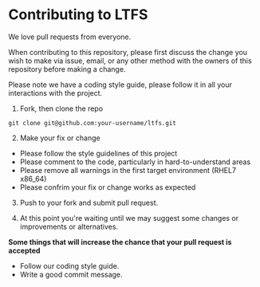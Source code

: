 # Contributing to LTFS

We love pull requests from everyone. 

When contributing to this repository, please first discuss the change you wish to make via issue, email, or any other method with the owners of this repository before making a change.

Please note we have a coding style guide, please follow it in all your interactions with the project.

1. Fork, then clone the repo

  ```
  git clone git@github.com:your-username/ltfs.git
  ```
  
2. Make your fix or change

  * Please follow the style guidelines of this project
  * Please comment to the code, particularly in hard-to-understand areas
  * Please remove all warnings in the first target environment (RHEL7 x86_64)
  * Please confrim your fix or change works as expected

3. Push to your fork and submit pull request.

4. At this point you're waiting until we may suggest some changes or improvements or alternatives.

__Some things that will increase the chance that your pull request is accepted__

* Follow our coding style guide.
* Write a good commit message.
